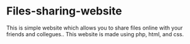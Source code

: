 # Files-sharing-website
This is simple website which allows you to share files online with your friends and collegues..
This website is made using php, html, and css.
